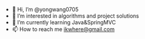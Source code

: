 - 👋 Hi, I’m @yongwang0705
- 👀 I’m interested in algorithms and project solutions
- 🌱 I’m currently learning Java&SpringMVC
- 📫 How to reach me ikwhere@gmail.com

<!---
yongwang0705/yongwang0705 is a ✨ special ✨ repository because its `README.md` (this file) appears on your GitHub profile.
You can click the Preview link to take a look at your changes.
--->
